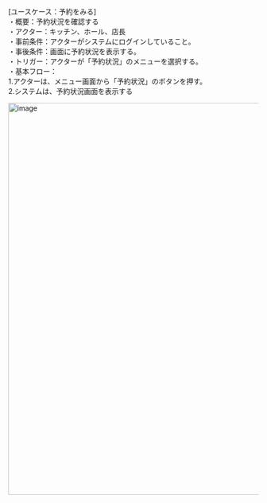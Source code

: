 [ユースケース：予約をみる]  
・概要：予約状況を確認する  
・アクター：キッチン、ホール、店長  
・事前条件：アクターがシステムにログインしていること。  
・事後条件：画面に予約状況を表示する。  
・トリガー：アクターが「予約状況」のメニューを選択する。  
・基本フロー：  
  1.アクターは、メニュー画面から「予約状況」のボタンを押す。  
  2.システムは、予約状況画面を表示する  

<img width="788" alt="image" src="https://github.com/urakawa-es5/security/assets/119495449/a7b6266e-d5ea-47f3-8d05-78dfa89c765a">

